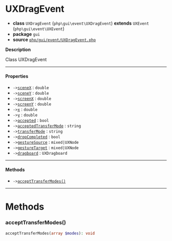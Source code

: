 # UXDragEvent

- **class** `UXDragEvent` (`php\gui\event\UXDragEvent`) **extends** `UXEvent` (`php\gui\event\UXEvent`)
- **package** `gui`
- **source** [`php/gui/event/UXDragEvent.php`](./src/main/resources/JPHP-INF/sdk/php/gui/event/UXDragEvent.php)

**Description**

Class UXDragEvent

---

#### Properties

- `->`[`sceneX`](#prop-scenex) : `double`
- `->`[`sceneY`](#prop-sceney) : `double`
- `->`[`screenX`](#prop-screenx) : `double`
- `->`[`screenY`](#prop-screeny) : `double`
- `->`[`x`](#prop-x) : `double`
- `->`[`y`](#prop-y) : `double`
- `->`[`accepted`](#prop-accepted) : `bool`
- `->`[`acceptedTransferMode`](#prop-acceptedtransfermode) : `string`
- `->`[`transferMode`](#prop-transfermode) : `string`
- `->`[`dropCompleted`](#prop-dropcompleted) : `bool`
- `->`[`gestureSource`](#prop-gesturesource) : `mixed|UXNode`
- `->`[`gestureTarget`](#prop-gesturetarget) : `mixed|UXNode`
- `->`[`dragboard`](#prop-dragboard) : `UXDragboard`

---

#### Methods

- `->`[`acceptTransferModes()`](#method-accepttransfermodes)

---
# Methods

<a name="method-accepttransfermodes"></a>

### acceptTransferModes()
```php
acceptTransferModes(array $modes): void
```